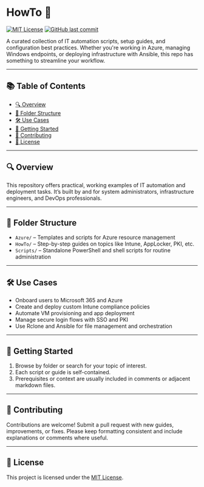 # HowTo 📘

[![MIT License](https://img.shields.io/badge/license-MIT-blue.svg)](LICENSE)
[![GitHub last commit](https://img.shields.io/github/last-commit/edtechjeff/HowTo.svg)](https://github.com/edtechjeff/HowTo/commits/main)

A curated collection of IT automation scripts, setup guides, and configuration best practices. Whether you're working in Azure, managing Windows endpoints, or deploying infrastructure with Ansible, this repo has something to streamline your workflow.

---

## 📚 Table of Contents

- [🔍 Overview](#-overview)
- [📂 Folder Structure](#-folder-structure)
- [🛠 Use Cases](#-use-cases)
- [🚀 Getting Started](#-getting-started)
- [🤝 Contributing](#-contributing)
- [📄 License](#-license)

---

## 🔍 Overview

This repository offers practical, working examples of IT automation and deployment tasks. It’s built by and for system administrators, infrastructure engineers, and DevOps professionals.

---

## 📂 Folder Structure

- `Azure/` – Templates and scripts for Azure resource management
- `HowTo/` – Step-by-step guides on topics like Intune, AppLocker, PKI, etc.
- `Scripts/` – Standalone PowerShell and shell scripts for routine administration

---

## 🛠 Use Cases

- Onboard users to Microsoft 365 and Azure
- Create and deploy custom Intune compliance policies
- Automate VM provisioning and app deployment
- Manage secure login flows with SSO and PKI
- Use Rclone and Ansible for file management and orchestration

---

## 🚀 Getting Started

1. Browse by folder or search for your topic of interest.
2. Each script or guide is self-contained.
3. Prerequisites or context are usually included in comments or adjacent markdown files.

---

## 🤝 Contributing

Contributions are welcome! Submit a pull request with new guides, improvements, or fixes.
Please keep formatting consistent and include explanations or comments where useful.

---

## 📄 License

This project is licensed under the [MIT License](LICENSE).
